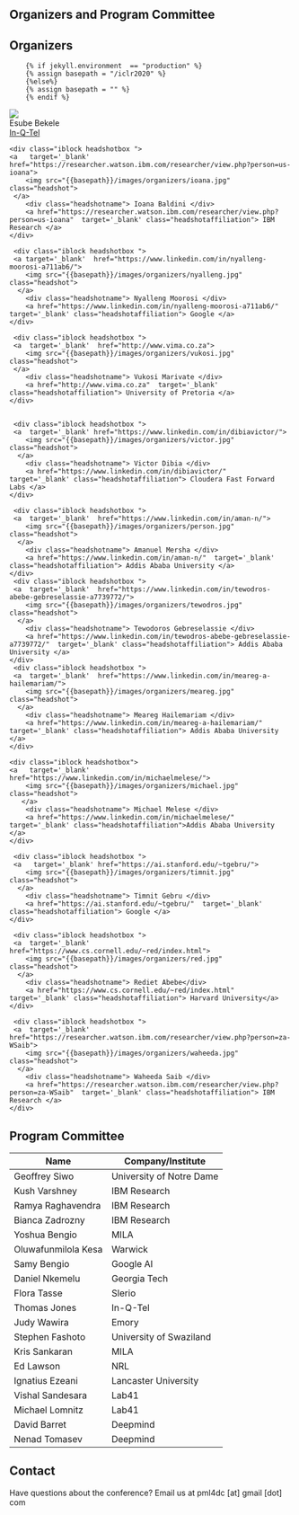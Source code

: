 

## Organizers and Program Committee

## Organizers  

        {% if jekyll.environment  == "production" %}
        {% assign basepath = "/iclr2020" %}
        {%else%}
        {% assign basepath = "" %}
        {% endif %}
       
    
<div>
    <div class="iblock headshotbox ">
     <a   target='_blank'  href="https://esube.github.io/">
       <img src="{{basepath}}/images/organizers/esube.jpg" class="headshot">        
      </a>
        <div class="headshotname"> Esube Bekele </div>
        <a href="https://esube.github.io/"  target='_blank' class="headshotaffiliation"> In-Q-Tel </a>
    </div>

    <div class="iblock headshotbox "> 
    <a   target='_blank'  href="https://researcher.watson.ibm.com/researcher/view.php?person=us-ioana">
        <img src="{{basepath}}/images/organizers/ioana.jpg" class="headshot">
     </a>
        <div class="headshotname"> Ioana Baldini </div>
        <a href="https://researcher.watson.ibm.com/researcher/view.php?person=us-ioana"  target='_blank' class="headshotaffiliation"> IBM Research </a>
    </div>

     <div class="iblock headshotbox ">
     <a target='_blank'  href="https://www.linkedin.com/in/nyalleng-moorosi-a711ab6/">
        <img src="{{basepath}}/images/organizers/nyalleng.jpg" class="headshot">
      </a>
        <div class="headshotname"> Nyalleng Moorosi </div>
        <a href="https://www.linkedin.com/in/nyalleng-moorosi-a711ab6/"  target='_blank' class="headshotaffiliation"> Google </a>
    </div>

     <div class="iblock headshotbox "> 
     <a  target='_blank'  href="http://www.vima.co.za">
        <img src="{{basepath}}/images/organizers/vukosi.jpg" class="headshot">
     </a>
        <div class="headshotname"> Vukosi Marivate </div>
        <a href="http://www.vima.co.za"  target='_blank' class="headshotaffiliation"> University of Pretoria </a>
    </div>


     <div class="iblock headshotbox ">
     <a  target='_blank' href="https://www.linkedin.com/in/dibiavictor/">
        <img src="{{basepath}}/images/organizers/victor.jpg" class="headshot">
      </a>
        <div class="headshotname"> Victor Dibia </div>
        <a href="https://www.linkedin.com/in/dibiavictor/"  target='_blank' class="headshotaffiliation"> Cloudera Fast Forward Labs </a>
    </div>

     <div class="iblock headshotbox "> 
     <a  target='_blank'  href="https://www.linkedin.com/in/aman-n/">
        <img src="{{basepath}}/images/organizers/person.jpg" class="headshot">
      </a>
        <div class="headshotname"> Amanuel Mersha </div>
        <a href="https://www.linkedin.com/in/aman-n/"  target='_blank' class="headshotaffiliation"> Addis Ababa University </a>
    </div>
     <div class="iblock headshotbox "> 
     <a  target='_blank'  href="https://www.linkedin.com/in/tewodros-abebe-gebreselassie-a7739772/">
        <img src="{{basepath}}/images/organizers/tewodros.jpg" class="headshot">
      </a>
        <div class="headshotname"> Tewodoros Gebreselassie </div>
        <a href="https://www.linkedin.com/in/tewodros-abebe-gebreselassie-a7739772/"  target='_blank' class="headshotaffiliation"> Addis Ababa University </a>
    </div>
     <div class="iblock headshotbox ">
     <a  target='_blank'  href="https://www.linkedin.com/in/meareg-a-hailemariam/">
        <img src="{{basepath}}/images/organizers/meareg.jpg" class="headshot">
      </a>
        <div class="headshotname"> Meareg Hailemariam </div>
        <a href="https://www.linkedin.com/in/meareg-a-hailemariam/"  target='_blank' class="headshotaffiliation"> Addis Ababa University </a>
    </div>

    <div class="iblock headshotbox">
    <a   target='_blank' href="https://www.linkedin.com/in/michaelmelese/">
        <img src="{{basepath}}/images/organizers/michael.jpg" class="headshot">
       </a>
        <div class="headshotname"> Michael Melese </div>
        <a href="https://www.linkedin.com/in/michaelmelese/"  target='_blank' class="headshotaffiliation">Addis Ababa University </a>
    </div>

     <div class="iblock headshotbox ">
     <a   target='_blank' href="https://ai.stanford.edu/~tgebru/">
        <img src="{{basepath}}/images/organizers/timnit.jpg" class="headshot">
      </a>
        <div class="headshotname"> Timnit Gebru </div>
        <a href="https://ai.stanford.edu/~tgebru/"  target='_blank' class="headshotaffiliation"> Google </a>
    </div>

     <div class="iblock headshotbox "> 
     <a  target='_blank'  href="https://www.cs.cornell.edu/~red/index.html">
        <img src="{{basepath}}/images/organizers/red.jpg" class="headshot">
      </a>
        <div class="headshotname"> Rediet Abebe</div>
        <a href="https://www.cs.cornell.edu/~red/index.html"  target='_blank' class="headshotaffiliation"> Harvard University</a>
    </div>

     <div class="iblock headshotbox ">
     <a  target='_blank'  href="https://researcher.watson.ibm.com/researcher/view.php?person=za-WSaib">
        <img src="{{basepath}}/images/organizers/waheeda.jpg" class="headshot">
      </a>
        <div class="headshotname"> Waheeda Saib </div>
        <a href="https://researcher.watson.ibm.com/researcher/view.php?person=za-WSaib"  target='_blank' class="headshotaffiliation"> IBM Research </a>
    </div>


</div>


## Program Committee

| Name          | Company/Institute |
| ------------- | ----------------- |
| Geoffrey Siwo |University of Notre Dame |
| Kush Varshney |IBM Research |
| Ramya Raghavendra |IBM Research |
| Bianca Zadrozny |IBM Research |
| Yoshua Bengio |MILA |
| Oluwafunmilola Kesa |Warwick |
| Samy Bengio |Google AI |
| Daniel Nkemelu |Georgia Tech |
| Flora Tasse |Slerio |
| Thomas Jones |In-Q-Tel |
| Judy Wawira |Emory |
| Stephen Fashoto |University of Swaziland |
| Kris Sankaran |MILA |
| Ed Lawson |NRL |
| Ignatius Ezeani |Lancaster University |
| Vishal Sandesara |Lab41 |
| Michael Lomnitz |Lab41 |
| David Barret |Deepmind |
| Nenad Tomasev |Deepmind |


## Contact

Have questions about the conference? Email us at pml4dc [at] gmail [dot] com